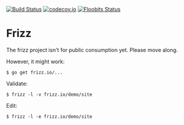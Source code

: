 [![Build Status](https://travis-ci.org/frizz/frizz.svg?branch=master)](https://travis-ci.org/frizz/frizz?branch=master)
[![codecov.io](https://codecov.io/github/frizz/frizz/coverage.svg?branch=master)](https://codecov.io/github/frizz/frizz/branch/master)
[![Floobits Status](https://floobits.com/dave/frizz.svg)](https://floobits.com/dave/frizz/redirect)

Frizz
==

The frizz project isn't for public consumption yet. Please move along.

However, it might work:

	$ go get frizz.io/...

Validate:

	$ frizz -l -v frizz.io/demo/site

Edit:

	$ frizz -l -e frizz.io/demo/site
	
